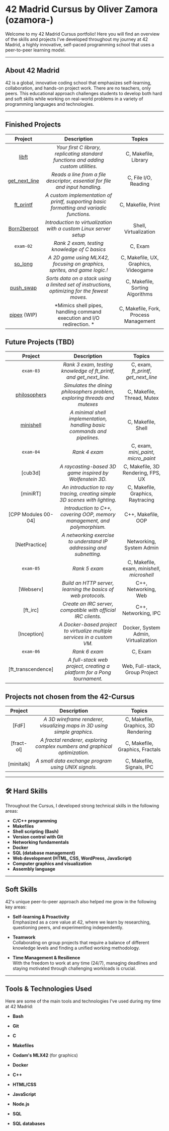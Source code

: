 # 42 Madrid Cursus by Oliver Zamora (ozamora-)

Welcome to my 42 Madrid Cursus portfolio! Here you will find an overview of the skills and projects I’ve developed throughout my journey at 42 Madrid, a highly innovative, self-paced programming school that uses a peer-to-peer learning model.

---

## About 42 Madrid

42 is a global, innovative coding school that emphasizes self-learning, collaboration, and hands-on project work. There are no teachers, only peers. This educational approach challenges students to develop both hard and soft skills while working on real-world problems in a variety of programming languages and technologies.

---

## Finished Projects

| Project | Description | Topics |
| :-----: | :---------: | :----: |
| [libft] | *Your first C library, replicating standard functions and adding custom utilities.* | C, Makefile, Library |
| [get_next_line] | *Reads a line from a file descriptor, essential for file and input handling.* | C, File I/O, Reading |
| [ft_printf] | *A custom implementation of printf, supporting basic formatting and variadic functions.* | C, Makefile, Print |
| [Born2beroot] | *Introduction to virtualization with a custom Linux server setup* | Shell, Virtualization |
| ``exam-02`` | *Rank 2 exam, testing knowledge of C basics* | C, Exam |
| [so_long] | *A 2D game using MLX42, focusing on graphics, sprites, and game logic.!* | C, Makefile, UX, Graphics, Videogame |
| [push_swap] | *Sorts data on a stack using a limited set of instructions, optimizing for the fewest moves.* | C, Makefile, Sorting Algorithms |
| [pipex] (WIP)| *Mimics shell pipes, handling command execution and I/O redirection.	* | C, Makefile, Fork, Process Management |

 [libft]: https://github.com/oliverkingz/Libft_OZ
 [get_next_line]: https://github.com/oliverkingz/get_next_line
 [ft_printf]: https://github.com/oliverkingz/ft_printf
 [Born2beroot]: https://github.com/oliverkingz/Born2beroot
 [push_swap]: https://github.com/oliverkingz/push_swap
 [so_long]: https://github.com/oliverkingz/so_long
 [pipex]: https://github.com/oliverkingz/pipex

## Future Projects (TBD)

| Project | Description | Topics |
| :-----: | :---------: | :----: |
| ``exam-03`` | *Rank 3 exam, testing knowledge of ft_printf, and get_next_line.* | C, exam, *ft_printf*, *get_next_line* |
| [philosophers] | *Simulates the dining philosophers problem, exploring threads and mutexes* | C, Makefile, Thread, Mutex |
| [minishell] | *A minimal shell implementation, handling basic commands and pipelines.* | C, Makefile, Shell |
| ``exam-04`` | *Rank 4 exam* | C, exam, *mini_paint*, *micro_paint* |
| [cub3d] | *A raycasting-based 3D game inspired by Wolfenstein 3D.* | C, Makefile, 3D Rendering, FPS, UX |
| [miniRT] | *An introduction to ray tracing, creating simple 3D scenes with lighting.* | C, Makefile, Graphics, Raytracing |
| [CPP Modules 00-04] | *Introduction to C++, covering OOP, memory management, and polymorphism.* | C++, Makefile, OOP|
| [NetPractice] | *A networking exercise to understand IP addressing and subnetting.* | Networking, System Admin |
| ``exam-05`` | *Rank 5 exam* | C, Makefile, exam, *minishell*, *microshell* |
| [Webserv] | *Build an HTTP server, learning the basics of web protocols.* | C++, Networking, Web |
| [ft_irc] | *Create an IRC server, compatible with official IRC clients.* | C++, Networking, IPC |
| [Inception] | *A Docker-based project to virtualize multiple services in a custom VM.* | Docker, System Admin, Virtualization |
| ``exam-06`` | *Rank 6 exam* | C, Exam |
| [ft_transcendence] | *A full-stack web project, creating a platform for a Pong tournament.* | Web, Full-stack, Group Project |

 [philosophers]: https://github.com/oliverkingz/
 [minishell]: https://github.com/oliverkingz/

## Projects not chosen from the 42-Cursus

| Project | Description | Topics |
| :-----: | :---------: | :----: |
| [FdF] | *A 3D wireframe renderer, visualizing maps in 3D using simple graphics.* | C, Makefile, Graphics, 3D Rendering |
| [fract-ol] | *A fractal renderer, exploring complex numbers and graphical optimization.* | C, Makefile, Graphics, Fractals |
| [minitalk] | *A small data exchange program using UNIX signals.* | C, Makefile, Signals, IPC |

---

## 🛠 Hard Skills

Throughout the Cursus, I developed strong technical skills in the following areas:

- **C/C++ programming**  
- **Makefiles**  
- **Shell scripting (Bash)**  
- **Version control with Git**  
- **Networking fundamentals**  
- **Docker**  
- **SQL (database management)**  
- **Web development (HTML, CSS, WordPress, JavaScript)**  
- **Computer graphics and visualization**  
- **Assembly language**

---

##  Soft Skills

42's unique peer-to-peer approach also helped me grow in the following key areas:

- **Self-learning & Proactivity**  
  Emphasized as a core value at 42, where we learn by researching, questioning peers, and experimenting independently.

- **Teamwork**  
  Collaborating on group projects that require a balance of different knowledge levels and finding a unified working methodology.

- **Time Management & Resilience**  
  With the freedom to work at any time (24/7), managing deadlines and staying motivated through challenging workloads is crucial.

---

##  Tools & Technologies Used

Here are some of the main tools and technologies I’ve used during my time at 42 Madrid:

- **Bash**
- **Git**   
- **C**  
- **Makefiles**  
- **Codam's MLX42** (for graphics)  

- **Docker**  
- **C++**  
- **HTML/CSS**  
- **JavaScript**  
- **Node.js**  
- **SQL**  
- **SQL databases**

